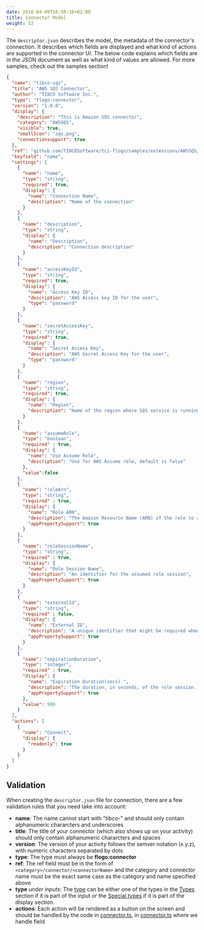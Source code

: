 ```yaml
---
date: 2016-04-09T16:50:16+02:00
title: Connector Model
weight: 52
---
```


The `descriptor.json` describes the model, the metadata of the connector's connection. It describes which fields are displayed and what kind of actions are supported in the connector UI. The below code explains which fields are in the JSON document as well as what kind of values are allowed. For more samples, check out the samples section!
```json
{
  "name": "tibco-sqs",
  "title": "AWS SQS Connector",
  "author": "TIBCO Software Inc.",
  "type": "flogo:connector",
  "version": "1.0.0",
  "display": {
    "description": "This is Amazon SQS connector",
    "category": "AWSSQS",
    "visible": true,
    "smallIcon": "sqs.png",
    "connectionsupport": true
  },
  "ref": "github.com/TIBCOSoftware/tci-flogo/samples/extensions/AWSSQS/connector/sqs",
  "keyfield": "name",
  "settings": [
    {
      "name": "name",
      "type": "string",
      "required": true,
      "display": {
        "name": "Connection Name",
        "description": "Name of the connection"
      }
    },
    {
      "name": "description",
      "type": "string",
      "display": {
        "name": "Description",
        "description": "Connection description"
      }
    },
    {
      "name": "accessKeyId",
      "type": "string",
      "required": true,
      "display": {
        "name": "Access Key ID",
        "description": "AWS Access key ID for the user",
        "type": "password"
      }
    },
    {
      "name": "secretAccessKey",
      "type": "string",
      "required": true,
      "display": {
        "name": "Secret Access Key",
        "description": "AWS Secret Access Key for the user",
        "type": "password"
      }
    },
    {
      "name": "region",
      "type": "string",
      "required": true,
      "display": {
        "name": "Region",
        "description": "Name of the region where SQS service is running"
      }
    },
    {
      "name": "assumeRole",
      "type": "boolean",
      "required" : true,
      "display": {
        "name": "Use Assume Role",
        "description": "Use for AWS Assume role, default is false"
      },
      "value":false
    },
    {
      "name": "roleArn",
      "type": "string",
      "required" : true,
      "display": {
        "name": "Role ARN",
        "description": "The Amazon Resource Name (ARN) of the role to assume",
        "appPropertySupport": true
      }
    },
    {
      "name": "roleSessionName",
      "type": "string",
      "required" : true,
      "display": {
        "name": "Role Session Name",
        "description": "An identifier for the assumed role session",
        "appPropertySupport": true
      }
    },
    {
      "name": "externalId",
      "type": "string",
      "required" : false,
      "display": {
        "name": "External ID",
        "description": "A unique identifier that might be required when you assume a role in another account",
        "appPropertySupport": true
      }
    },
    {
      "name": "expirationDuration",
      "type": "integer",
      "required" : true,
      "display": {
        "name": "Expiration Duration(secs) ",
        "description": "The duration, in seconds, of the role session. The value can range from 900 seconds (15 minutes) up to the maximum session duration setting for the role",
        "appPropertySupport": true
      },
      "value": 900
    }
  ],
  "actions": [
    {
      "name": "Connect",
      "display": {
        "readonly": true
      }
    }
  ]
}

```
## Validation
When creating the `descriptor.json` file for connection, there are a few validation rules that you need take into account:

* **name**: The name cannot start with "tibco-" and should only contain alphanumeric chararcters and underscores
* **title**: The title of your connector (which also shows up on your activity) should only contain alphanumeric chararcters and spaces
* **version**: The version of your activity follows the semver notation (x.y.z), with numeric characters separated by dots
* **type**: The type must always be **flogo:connector**
* **ref**: The ref field must be in the form of `<category>/connector/<connectorName>` and the category and connector name must be the exact same case as the category and name specified above
* **type** _under inputs_: The [type](../display-settings) can be either one of the types in the [Types](../display-settings/#types) section if it is part of the input or the [Special types](../display-settings/#special-types) if it is part of the display section.
* **actions**: Each action will be rendered as a button on the screen and should be handled by the code in [connector.ts](../connector-ts),  in [connector.ts](../connector-ts) where we handle field
